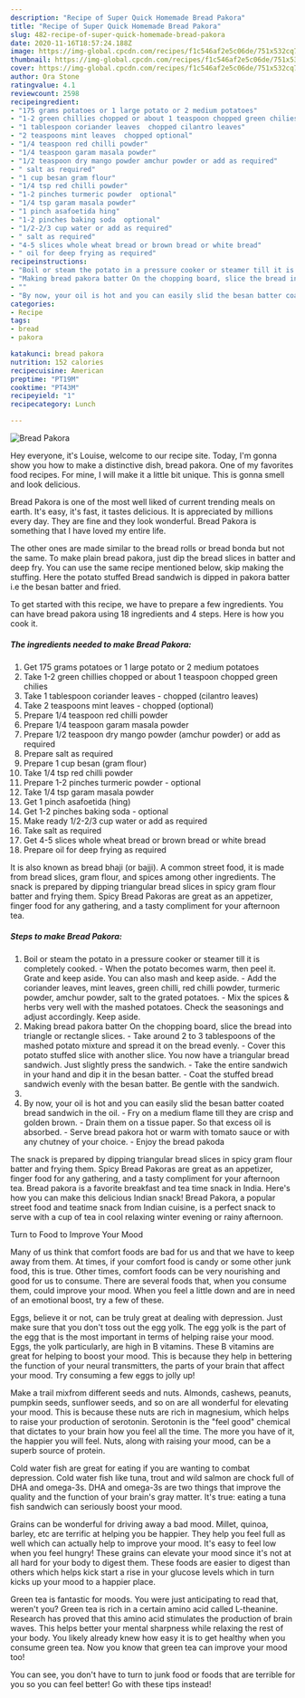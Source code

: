 ```yaml
---
description: "Recipe of Super Quick Homemade Bread Pakora"
title: "Recipe of Super Quick Homemade Bread Pakora"
slug: 482-recipe-of-super-quick-homemade-bread-pakora
date: 2020-11-16T18:57:24.188Z
image: https://img-global.cpcdn.com/recipes/f1c546af2e5c06de/751x532cq70/bread-pakora-recipe-main-photo.jpg
thumbnail: https://img-global.cpcdn.com/recipes/f1c546af2e5c06de/751x532cq70/bread-pakora-recipe-main-photo.jpg
cover: https://img-global.cpcdn.com/recipes/f1c546af2e5c06de/751x532cq70/bread-pakora-recipe-main-photo.jpg
author: Ora Stone
ratingvalue: 4.1
reviewcount: 2598
recipeingredient:
- "175 grams potatoes or 1 large potato or 2 medium potatoes"
- "1-2 green chillies chopped or about 1 teaspoon chopped green chilies"
- "1 tablespoon coriander leaves  chopped cilantro leaves"
- "2 teaspoons mint leaves  chopped optional"
- "1/4 teaspoon red chilli powder"
- "1/4 teaspoon garam masala powder"
- "1/2 teaspoon dry mango powder amchur powder or add as required"
- " salt as required"
- "1 cup besan gram flour"
- "1/4 tsp red chilli powder"
- "1-2 pinches turmeric powder  optional"
- "1/4 tsp garam masala powder"
- "1 pinch asafoetida hing"
- "1-2 pinches baking soda  optional"
- "1/2-2/3 cup water or add as required"
- " salt as required"
- "4-5 slices whole wheat bread or brown bread or white bread"
- " oil for deep frying as required"
recipeinstructions:
- "Boil or steam the potato in a pressure cooker or steamer till it is completely cooked.  When the potato becomes warm, then peel it. Grate and keep aside. You can also mash and keep aside. Add the coriander leaves, mint leaves, green chilli, red chilli powder, turmeric powder, amchur powder, salt to the grated potatoes. Mix the spices &amp; herbs very well with the mashed potatoes. Check the seasonings and adjust accordingly. Keep aside."
- "Making bread pakora batter On the chopping board, slice the bread into triangle or rectangle slices. Take around 2 to 3 tablespoons of the mashed potato mixture and spread it on the bread evenly. Cover this potato stuffed slice with another slice. You now have a triangular bread sandwich. Just slightly press the sandwich. Take the entire sandwich in your hand and dip it in the besan batter. Coat the stuffed bread sandwich evenly with the besan batter. Be gentle with the sandwich."
- ""
- "By now, your oil is hot and you can easily slid the besan batter coated bread sandwich in the oil. Fry on a medium flame till they are crisp and golden brown. Drain them on a tissue paper. So that excess oil is absorbed. Serve bread pakora hot or warm with tomato sauce or with any chutney of your choice. Enjoy the bread pakoda"
categories:
- Recipe
tags:
- bread
- pakora

katakunci: bread pakora 
nutrition: 152 calories
recipecuisine: American
preptime: "PT19M"
cooktime: "PT43M"
recipeyield: "1"
recipecategory: Lunch

---
```



![Bread Pakora](https://img-global.cpcdn.com/recipes/f1c546af2e5c06de/751x532cq70/bread-pakora-recipe-main-photo.jpg)

Hey everyone, it's Louise, welcome to our recipe site. Today, I'm gonna show you how to make a distinctive dish, bread pakora. One of my favorites food recipes. For mine, I will make it a little bit unique. This is gonna smell and look delicious.

Bread Pakora is one of the most well liked of current trending meals on earth. It's easy, it's fast, it tastes delicious. It is appreciated by millions every day. They are fine and they look wonderful. Bread Pakora is something that I have loved my entire life.

The other ones are made similar to the bread rolls or bread bonda but not the same. To make plain bread pakora, just dip the bread slices in batter and deep fry. You can use the same recipe mentioned below, skip making the stuffing. Here the potato stuffed Bread sandwich is dipped in pakora batter i.e the besan batter and fried.


To get started with this recipe, we have to prepare a few ingredients. You can have bread pakora using 18 ingredients and 4 steps. Here is how you cook it.

<!--inarticleads1-->

##### The ingredients needed to make Bread Pakora:

1. Get 175 grams potatoes or 1 large potato or 2 medium potatoes
1. Take 1-2 green chillies chopped or about 1 teaspoon chopped green chilies
1. Take 1 tablespoon coriander leaves - chopped (cilantro leaves)
1. Take 2 teaspoons mint leaves - chopped (optional)
1. Prepare 1/4 teaspoon red chilli powder
1. Prepare 1/4 teaspoon garam masala powder
1. Prepare 1/2 teaspoon dry mango powder (amchur powder) or add as required
1. Prepare  salt as required
1. Prepare 1 cup besan (gram flour)
1. Take 1/4 tsp red chilli powder
1. Prepare 1-2 pinches turmeric powder - optional
1. Take 1/4 tsp garam masala powder
1. Get 1 pinch asafoetida (hing)
1. Get 1-2 pinches baking soda - optional
1. Make ready 1/2-2/3 cup water or add as required
1. Take  salt as required
1. Get 4-5 slices whole wheat bread or brown bread or white bread
1. Prepare  oil for deep frying as required


It is also known as bread bhaji (or bajji). A common street food, it is made from bread slices, gram flour, and spices among other ingredients. The snack is prepared by dipping triangular bread slices in spicy gram flour batter and frying them. Spicy Bread Pakoras are great as an appetizer, finger food for any gathering, and a tasty compliment for your afternoon tea. 

<!--inarticleads2-->

##### Steps to make Bread Pakora:

1. Boil or steam the potato in a pressure cooker or steamer till it is completely cooked.  - When the potato becomes warm, then peel it. Grate and keep aside. You can also mash and keep aside. - Add the coriander leaves, mint leaves, green chilli, red chilli powder, turmeric powder, amchur powder, salt to the grated potatoes. - Mix the spices &amp; herbs very well with the mashed potatoes. Check the seasonings and adjust accordingly. Keep aside.
1. Making bread pakora batter On the chopping board, slice the bread into triangle or rectangle slices. - Take around 2 to 3 tablespoons of the mashed potato mixture and spread it on the bread evenly. - Cover this potato stuffed slice with another slice. You now have a triangular bread sandwich. Just slightly press the sandwich. - Take the entire sandwich in your hand and dip it in the besan batter. - Coat the stuffed bread sandwich evenly with the besan batter. Be gentle with the sandwich.
1. 
1. By now, your oil is hot and you can easily slid the besan batter coated bread sandwich in the oil. - Fry on a medium flame till they are crisp and golden brown. - Drain them on a tissue paper. So that excess oil is absorbed. - Serve bread pakora hot or warm with tomato sauce or with any chutney of your choice. - Enjoy the bread pakoda


The snack is prepared by dipping triangular bread slices in spicy gram flour batter and frying them. Spicy Bread Pakoras are great as an appetizer, finger food for any gathering, and a tasty compliment for your afternoon tea. Bread pakora is a favorite breakfast and tea time snack in India. Here&#39;s how you can make this delicious Indian snack! Bread Pakora, a popular street food and teatime snack from Indian cuisine, is a perfect snack to serve with a cup of tea in cool relaxing winter evening or rainy afternoon. 

Turn to Food to Improve Your Mood


Many of us think that comfort foods are bad for us and that we have to keep away from them. At times, if your comfort food is candy or some other junk food, this is true. Other times, comfort foods can be very nourishing and good for us to consume. There are several foods that, when you consume them, could improve your mood. When you feel a little down and are in need of an emotional boost, try a few of these.

Eggs, believe it or not, can be truly great at dealing with depression. Just make sure that you don't toss out the egg yolk. The egg yolk is the part of the egg that is the most important in terms of helping raise your mood. Eggs, the yolk particularly, are high in B vitamins. These B vitamins are great for helping to boost your mood. This is because they help in bettering the function of your neural transmitters, the parts of your brain that affect your mood. Try consuming a few eggs to jolly up!

Make a trail mixfrom different seeds and nuts. Almonds, cashews, peanuts, pumpkin seeds, sunflower seeds, and so on are all wonderful for elevating your mood. This is because these nuts are rich in magnesium, which helps to raise your production of serotonin. Serotonin is the "feel good" chemical that dictates to your brain how you feel all the time. The more you have of it, the happier you will feel. Nuts, along with raising your mood, can be a superb source of protein.

Cold water fish are great for eating if you are wanting to combat depression. Cold water fish like tuna, trout and wild salmon are chock full of DHA and omega-3s. DHA and omega-3s are two things that improve the quality and the function of your brain's gray matter. It's true: eating a tuna fish sandwich can seriously boost your mood. 

Grains can be wonderful for driving away a bad mood. Millet, quinoa, barley, etc are terrific at helping you be happier. They help you feel full as well which can actually help to improve your mood. It's easy to feel low when you feel hungry! These grains can elevate your mood since it's not at all hard for your body to digest them. These foods are easier to digest than others which helps kick start a rise in your glucose levels which in turn kicks up your mood to a happier place.

Green tea is fantastic for moods. You were just anticipating to read that, weren't you? Green tea is rich in a certain amino acid called L-theanine. Research has proved that this amino acid stimulates the production of brain waves. This helps better your mental sharpness while relaxing the rest of your body. You likely already knew how easy it is to get healthy when you consume green tea. Now you know that green tea can improve your mood too!

You can see, you don't have to turn to junk food or foods that are terrible for you so you can feel better! Go  with  these tips  instead!


